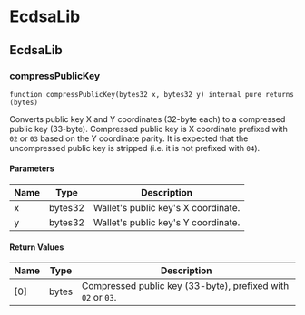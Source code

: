 # EcdsaLib

## EcdsaLib

### compressPublicKey

```solidity
function compressPublicKey(bytes32 x, bytes32 y) internal pure returns (bytes)
```

Converts public key X and Y coordinates (32-byte each) to a compressed public key (33-byte). Compressed public key is X coordinate prefixed with `02` or `03` based on the Y coordinate parity. It is expected that the uncompressed public key is stripped (i.e. it is not prefixed with `04`).

#### Parameters

| Name | Type    | Description                         |
| ---- | ------- | ----------------------------------- |
| x    | bytes32 | Wallet's public key's X coordinate. |
| y    | bytes32 | Wallet's public key's Y coordinate. |

#### Return Values

| Name | Type  | Description                                                  |
| ---- | ----- | ------------------------------------------------------------ |
| \[0] | bytes | Compressed public key (33-byte), prefixed with `02` or `03`. |
